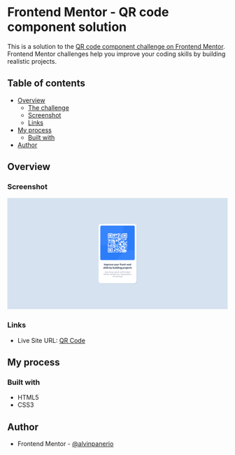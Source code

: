 # Frontend Mentor - QR code component solution

This is a solution to the [QR code component challenge on Frontend Mentor](https://www.frontendmentor.io/challenges/qr-code-component-iux_sIO_H). Frontend Mentor challenges help you improve your coding skills by building realistic projects. 

## Table of contents

- [Overview](#overview)
  - [The challenge](#the-challenge)
  - [Screenshot](#screenshot)
  - [Links](#links)
- [My process](#my-process)
  - [Built with](#built-with)
- [Author](#author)

## Overview

### Screenshot

![](./images/preview.png)

### Links

- Live Site URL: [QR Code](https://qrcodecomponentap.netlify.app/)

## My process

### Built with

- HTML5
- CSS3

## Author

- Frontend Mentor - [@alvinpanerio](https://www.frontendmentor.io/profile/alvinpanerio)
